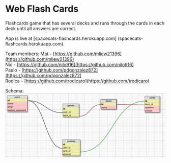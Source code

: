 # Web Flash Cards 

Flashcards game that has several decks and runs through the cards in each deck until all answers are correct.

App is live at [spacecats-flashcards.herokuapp.com] (spacecats-flashcards.herokuapp.com).

Team members:
Mat - [https://github.com/mliew21396](https://github.com/mliew21396)  
Nic - [https://github.com/nilo916](https://github.com/nilo916)  
Paulo - [https://github.com/pdgonzalez872](https://github.com/pdgonzalez872)  
Rodica - [https://github.com/trodicaro](https://github.com/trodicaro)  

Schema: ![Schema](web_flashcards_schema.png "Flashcards Schema")
